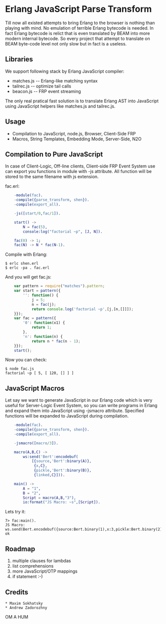 Erlang JavaScript Parse Transform
=================================

Till now all existed attempts to bring Erlang to the browser is nothing than playing with mind.
No emulation of terrible Erlang bytecode is needed. In fact Erlang bytecode is relict
that is even translated by BEAM into more modern internal bytecode. So every project
that attempt to translate on BEAM byte-code level not only slow but in fact is a useless.

Libraries
---------

We support following stack by Erlang JavaScript compiler:

* matches.js -- Erlang-like matching syntax
* tailrec.js -- optimize tail calls
* beacon.js -- FRP event streaming

The only real pratical fast solution is to translate Erlang AST into JavaScript
using JavaScript helpers like matches.js and tailrec.js.

Usage
-----

* Compilation to JavaScript, node.js, Browser, Client-Side FRP
* Macros, String Templates, Embedding Mode, Server-Side, N2O

Compilation to Pure JavaScript
------------------------------

In case of Client-Logic, Off-line clients, Client-side FRP Event System
use can export you functions in module with -js attribute.
All function will be stored to the same filename with js extension.

fac.erl:

```erlang
    -module(fac).
    -compile({parse_transform, shen}).
    -compile(export_all).

    -js([start/0,fac/1]).

    start() ->
        N = fac(5),
        console:log("factorial ~p", [J, N]).

    fac(0) -> 1;
    fac(N) -> N * fac(N-1).
```

Compile with Erlang:

    $ erlc shen.erl
    $ erlc -pa . fac.erl

And you will get fac.js:

```javascript
    var pattern = require("matches").pattern;
    var start = pattern({
        '': function() {
            j = 5;
            n = fac(j);
            return console.log('factorial ~p',[j,[n,[]]]);
    }});
    var fac = pattern({
        '0': function(x1) {
            return 1;
        },
        'n': function(n) {
            return n * fac(n - 1);
    }});
    start();
```

Now you can check:

    $ node fac.js
    factorial ~p [ 5, [ 120, [] ] ]

JavaScript Macros
-----------------

Let say we want to generate JavaScript in our Erlang code which is very useful
for Server-Logic Event System, so you can write programs in Erlang and expand
them into JavaScript using -jsmacro attribute. Specified functions will be
expanded to JavaScript during compilation.

```erlang
    -module(fac).
    -compile({parse_transform, shen}).
    -compile(export_all).

    -jsmacro([macro/3]).

    macro(A,B,C) ->
        ws:send('Bert':encodebuf(
            [{source,'Bert':binary(A)},
             {x,C},
             {pickle,'Bert':binary(B)},
             {linked,C}])).

    main() ->
        A = "1",
        B = "2",
        Script = macro(A,B,"3"),
        io:format("JS Macro: ~s",[Script]).
```

Lets try it:

    7> fac:main().
    JS Macro: ws.send(Bert.encodebuf({source:Bert.binary(1),x:3,pickle:Bert.binary(2),linked:3}));
    ok

Roadmap
-------

1. multiple clauses for lambdas
2. list comprehensions
3. more JavaScript/OTP mappings
4. if statement :-)

Credits
-------

    * Maxim Sokhatsky
    * Andrew Zadorozhny

OM A HUM
